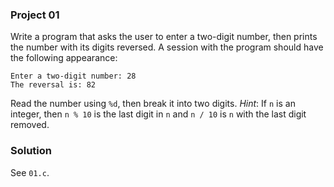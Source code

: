 ### Project 01

Write a program that asks the user to enter a two-digit number, then prints the
number with its digits reversed. A session with the program should have the
following appearance:

```
Enter a two-digit number: 28
The reversal is: 82
```

Read the number using `%d`, then break it into two digits. _Hint_: If `n` is an
integer, then `n % 10` is the last digit in `n` and `n / 10` is `n` with the
last digit removed.

### Solution

See `01.c`.
